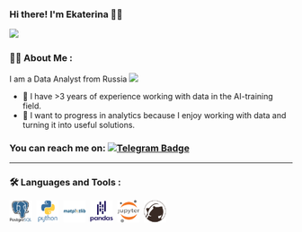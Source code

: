 ### Hi there! I'm Ekaterina 🤸‍♀️
<div id="header" align="left">
  <img src="https://media.giphy.com/media/v1.Y2lkPTc5MGI3NjExc28zam44MHppeHdhMjJvdGQ1eWN0M3l1ZHpnbmlmNWhvaWR6d2pqNiZlcD12MV9naWZzX3NlYXJjaCZjdD1n/L3nWlmgyqCeU8/giphy.gif" width="300"/>
</div>

### :woman_technologist: About Me :
I am a Data Analyst from Russia <img src="https://media.giphy.com/media/v1.Y2lkPTc5MGI3NjExNmRpM2QyOGF1OTdjZ2E4eGxmbWtpbTdxOTA5OXJzbWxvODBodnBmYiZlcD12MV9naWZzX3NlYXJjaCZjdD1n/nNOAPjUdo4mpZFkDf8/giphy.gif" width="35">
* :telescope: I have >3 years of experience working with data in the AI-training field. 
* :seedling: I want to progress in analytics because I enjoy working with data and turning it into useful solutions.
### You can reach me on: [![Telegram Badge](https://img.shields.io/badge/-Telegram-blue?style=flat&logo=Telegram&logoColor=white)](https://t.me/vocamash)
---

### :hammer_and_wrench: Languages and Tools :
<div>
  <img src="https://github.com/devicons/devicon/blob/master/icons/postgresql/postgresql-original-wordmark.svg" title="PostgreSQL"  alt="PostgreSQL" width="40" height="40"/>&nbsp;
  <img src="https://github.com/devicons/devicon/blob/master/icons/python/python-original-wordmark.svg" title="Python" alt="Python" width="40" height="40"/>&nbsp;
  <img src="https://github.com/devicons/devicon/blob/master/icons/matplotlib/matplotlib-original-wordmark.svg" title="Matplotlib" alt="Matplotlib" width="40" height="40"/>&nbsp;
  <img src="https://github.com/devicons/devicon/blob/master/icons/pandas/pandas-plain-wordmark.svg" title="Pandas" alt="Pandas" width="40" height="40"/>&nbsp;
  <img src="https://github.com/devicons/devicon/blob/master/icons/jupyter/jupyter-original-wordmark.svg" title="Jupyter" alt="Jupyter" width="40" height="40"/>&nbsp;
  <img src="https://github.com/devicons/devicon/blob/master/icons/dbeaver/dbeaver-plain.svg" title="Dbeaver" alt="Dbeaver" width="40" height="40"/>
</div>
